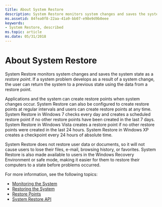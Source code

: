 ```yaml
---
title: About System Restore
description: System Restore monitors system changes and saves the system state as a restore point. If a system problem develops as a result of a system change, the user can return the system to a previous state using the data from a restore point.
ms.assetid: 84fea0f8-22aa-41a9-bb07-e98e9d9b0eee
keywords:
- System Restore, described
ms.topic: article
ms.date: 05/31/2018
---
```


# About System Restore

System Restore monitors system changes and saves the system state as a *restore point*. If a system problem develops as a result of a system change, the user can return the system to a previous state using the data from a restore point.

Applications and the system can create restore points when system changes occur. System Restore can also be configured to create restore points at regular intervals and users can create restore points at any time. System Restore in Windows 7 checks every day and creates a scheduled restore point if no other restore points have been created in the last 7 days. System Restore in Windows Vista creates a restore point if no other restore points were created in the last 24 hours. System Restore in Windows XP creates a checkpoint every 24 hours of absolute time.

System Restore does not restore user data or documents, so it will not cause users to lose their files, e-mail, browsing history, or favorites. System Restore is also made available to users in the Windows Recovery Environment or safe mode, making it easier for them to restore their computers to a state before problems occurred.

For more information, see the following topics:

-   [Monitoring the System](monitoring-the-system.md)
-   [Restoring the System](restoring-the-system.md)
-   [Restore Points](restore-points.md)
-   [System Restore API](system-restore-api.md)

 

 




